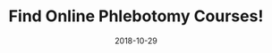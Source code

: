 ---
path: "programs/l/"
scramble: "1D3935EE"
date: "2018-10-29"
title: "Find Online Phlebotomy Courses!"
content: ""
components: "{'ads':0,'lrform':1}"
action: ""
areaOfStudy: "75346615"
concentration: "E7147EE5"
collegeId: ""
headerText: ""
introText: ""
buttonText: ""
submitButtonText: ""
theme: "ce-sem-programs"
launchInLightbox: ""
template: ""
aosName: "medical"
conName: ""
---